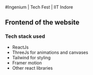 #Ingenium | Tech Fest | IIT Indore
## Frontend of the website


### Tech stack used
- ReactJs
- ThreeJs for animations and canvases
- Tailwind for styling
- Framer motion
- Other react libraries

